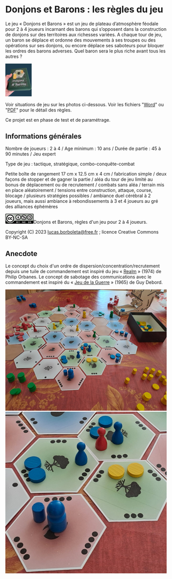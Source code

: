 # Donjons et Barons : les règles du jeu
Le jeu « Donjons et Barons » est un jeu de plateau d’atmosphère féodale pour 2 à 4 joueurs incarnant des barons qui s’opposent dans la construction de donjons sur des territoires aux richesses variées. A chaque tour de jeu, un baron se déplace et ordonne des mouvements à ses troupes ou des opérations sur ses donjons, ou encore déplace ses saboteurs pour bloquer les ordres des barons adverses. Quel baron sera le plus riche avant tous les autres ?

<img src="./pictures/la-boite-donjons-et-barons-202-40611-1930.jpg" style="zoom:10%;" />

Voir situations de jeu sur les photos ci-dessous. Voir les fichiers "[Word](./Donjons-et-Barons-les-regles.docx)" ou "[PDF](./Donjons-et-Barons-les-regles.pdf)" pour le détail des règles.

Ce projet est en phase de test et de paramétrage.

## Informations générales

Nombre de joueurs : 2 à 4 / Age minimum : 10 ans / Durée de partie : 45 à 90 minutes / Jeu expert

Type de jeu : tactique, stratégique, combo-conquête-combat

Petite boîte de rangement 17 cm x 12.5 cm x 4 cm / fabrication simple / deux façons de stopper et de gagner la partie / aléa du tour de jeu limité au bonus de déplacement ou de recrutement / combats sans aléa / terrain mis en place aléatoirement / tensions entre construction, attaque, course, blocage / plusieurs stratégies possibles / ambiance duel cérébral à 2 joueurs, mais aussi ambiance à rebondissements à 3 et 4 joueurs au gré des alliances éphémères

![](./pictures/CC-BY-NC-SA.png)Donjons et Barons, règles d'un jeu pour 2 à 4 joueurs.

Copyright (C) 2023 [lucas.borboleta@free.fr](mailto:lucas.borboleta@free.fr) ; licence Creative Commons BY-NC-SA

## Anecdote
Le concept du choix d'un ordre de dispersion/concentration/recrutement depuis une tuile de commandement est inspiré du jeu « [Realm](https://boardgamegeek.com/boardgame/3024/realm) » (1974) de Philip Orbanes. Le concept de sabotage des communications avec le commandement est inspiré du « [Jeu de la Guerre](https://fr.wikipedia.org/wiki/Le_Jeu_de_la_guerre_(livre)) » (1965) de Guy Debord.

<img src="./pictures/Donjons-et-Barons-2024-0519-1712.jpg" style="zoom:100%;" />

<img src="./pictures/Donjons-et-Barons-zoom-2024-0519-1712.jpg" style="zoom:100%;" />
